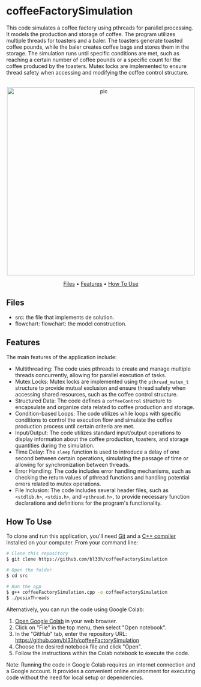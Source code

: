# coffeeFactorySimulation
This code simulates a coffee factory using pthreads for parallel processing. It models the production and storage of coffee. The program utilizes multiple threads for toasters and a baler. The toasters generate toasted coffee pounds, while the baler creates coffee bags and stores them in the storage. The simulation runs until specific conditions are met, such as reaching a certain number of coffee pounds or a specific count for the coffee produced by the toasters. Mutex locks are implemented to ensure thread safety when accessing and modifying the coffee control structure.

<p align="center">
  <br>
  <img src="https://i.gifer.com/Dq5.mp4" alt="pic" width="500">
  <br>
</p>
<p align="center" >
  <a href="#Files">Files</a> •
  <a href="#Features">Features</a> •
  <a href="#how-to-use">How To Use</a> 
</p>

## Files

- src: the file that implements de solution.
- flowchart: flowchart: the model construction.

## Features
The main features of the application include:
- Multithreading: The code uses pthreads to create and manage multiple threads concurrently, allowing for parallel execution of tasks.
- Mutex Locks: Mutex locks are implemented using the `pthread_mutex_t` structure to provide mutual exclusion and ensure thread safety when accessing shared resources, such as the coffee control structure.
- Structured Data: The code defines a `coffeeControl` structure to encapsulate and organize data related to coffee production and storage.
- Condition-based Loops: The code utilizes while loops with specific conditions to control the execution flow and simulate the coffee production process until certain criteria are met.
- Input/Output: The code utilizes standard input/output operations to display information about the coffee production, toasters, and storage quantities during the simulation.
- Time Delay: The `sleep` function is used to introduce a delay of one second between certain operations, simulating the passage of time or allowing for synchronization between threads.
- Error Handling: The code includes error handling mechanisms, such as checking the return values of pthread functions and handling potential errors related to mutex operations.
- File Inclusion: The code includes several header files, such as `<stdlib.h>`, `<stdio.h>`, and `<pthread.h>`, to provide necessary function declarations and definitions for the program's functionality.


## How To Use
To clone and run this application, you'll need [Git](https://git-scm.com) and a [C++ compiler](https://www.fdi.ucm.es/profesor/luis/fp/devtools/mingw.html) installed on your computer. From your command line:

```bash
# Clone this repository
$ git clone https://github.com/bl33h/coffeeFactorySimulation

# Open the folder
$ cd src

# Run the app
$ g++ coffeeFactorySimulation.cpp -o coffeeFactorySimulation
$ ./posixThreads
```

Alternatively, you can run the code using Google Colab:
1. [Open Google Colab](https://colab.research.google.com) in your web browser.
2. Click on "File" in the top menu, then select "Open notebook".
3. In the "GitHub" tab, enter the repository URL: https://github.com/bl33h/coffeeFactorySimulation
4. Choose the desired notebook file and click "Open".
5. Follow the instructions within the Colab notebook to execute the code.

Note: Running the code in Google Colab requires an internet connection and a Google account. It provides a convenient online environment for executing code without the need for local setup or dependencies.
